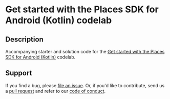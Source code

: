 Get started with the Places SDK for Android (Kotlin) codelab
======================================

## Description
Accompanying starter and solution code for the [Get started with the Places SDK for Android (Kotlin)][codelab] codelab.

## Support
If you find a bug, please [file an issue]. Or, if you'd like to contribute, send us a [pull request] and refer to our [code of conduct].

[codelab]: https://developers.google.com/codelabs/maps-platform/places-101-android-kotlin#0
[file an issue]: https://github.com/googlemaps/codelab-places-101-android-kotlin/issues
[pull request]:  https://github.com/googlemaps/codelab-places-101-android-kotlin/compare
[code of conduct]: CODE_OF_CONDUCT.md
